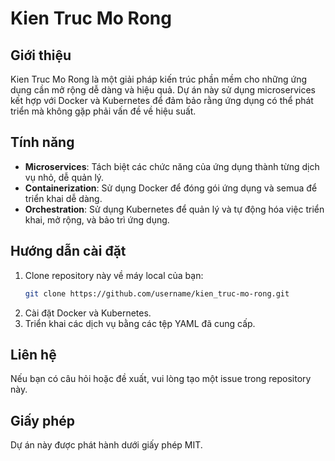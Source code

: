 # Kien Truc Mo Rong

## Giới thiệu
Kien Truc Mo Rong là một giải pháp kiến trúc phần mềm cho những ứng dụng cần mở rộng dễ dàng và hiệu quả. Dự án này sử dụng microservices kết hợp với Docker và Kubernetes để đảm bảo rằng ứng dụng có thể phát triển mà không gặp phải vấn đề về hiệu suất.

## Tính năng
- **Microservices**: Tách biệt các chức năng của ứng dụng thành từng dịch vụ nhỏ, dễ quản lý.
- **Containerization**: Sử dụng Docker để đóng gói ứng dụng và semua để triển khai dễ dàng.
- **Orchestration**: Sử dụng Kubernetes để quản lý và tự động hóa việc triển khai, mở rộng, và bảo trì ứng dụng.

## Hướng dẫn cài đặt
1. Clone repository này về máy local của bạn:
   ```bash
   git clone https://github.com/username/kien_truc-mo-rong.git
   ```
2. Cài đặt Docker và Kubernetes.
3. Triển khai các dịch vụ bằng các tệp YAML đã cung cấp.

## Liên hệ
Nếu bạn có câu hỏi hoặc đề xuất, vui lòng tạo một issue trong repository này.

## Giấy phép
Dự án này được phát hành dưới giấy phép MIT.